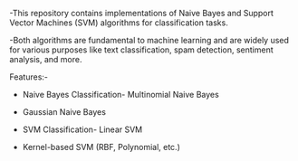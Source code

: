 -This repository contains implementations of Naive Bayes and Support Vector Machines (SVM) algorithms for classification tasks.

-Both algorithms are fundamental to machine learning and are widely used for various purposes like text classification, spam detection, sentiment analysis, and more.

Features:-
- Naive Bayes Classification- Multinomial Naive Bayes
- Gaussian Naive Bayes

- SVM Classification- Linear SVM
- Kernel-based SVM (RBF, Polynomial, etc.)



